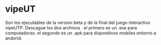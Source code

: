 # vipeUT
Son los ejecutables de la version beta y de la final del juego interactivo vipeUTP.
Descague los dos archivos .
el primero es un .exe para computadoras.
el segundo es un .apk para dispositivos mobiles entorno a andorid.

